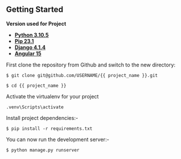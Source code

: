 ## Getting Started 

__Version used for Project__
- __[Python 3.10.5](https://www.python.org/downloads/release/python-3105/)__
- __[Pip 23.1](https://pypi.org/project/pip/)__
- __[Django 4.1.4](https://docs.djangoproject.com/en/4.2/releases/4.1.4/)__
- __[Angular 15](https://angular.io/guide/update-to-version-15)__

First clone the repository from Github and switch to the new directory:

```$ git clone git@github.com/USERNAME/{{ project_name }}.git```

```$ cd {{ project_name }}```

Activate the virtualenv for your project

```.venv\Scripts\activate```

Install project dependencies:-

```$ pip install -r requirements.txt```

You can now run the development server:-

```$ python manage.py runserver ```
